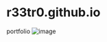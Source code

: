 # r33tr0.github.io
 portfolio
 ![image](https://user-images.githubusercontent.com/94188329/168488959-49f2219e-02a3-4ca9-afe0-2cb6d11dac68.png)
